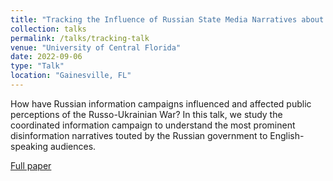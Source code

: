 ```yaml
---
title: "Tracking the Influence of Russian State Media Narratives about the Russo-Ukrainian War"
collection: talks
permalink: /talks/tracking-talk
venue: "University of Central Florida"
date: 2022-09-06
type: "Talk"
location: "Gainesville, FL"
---
```


How have Russian information campaigns influenced and affected public perceptions of the Russo-Ukrainian War? In this talk, we study the coordinated information campaign to understand the most prominent disinformation narratives touted by the Russian government to English-speaking audiences. 

[Full paper](https://www.hanshanley.com/files/happenstance.pdf)
